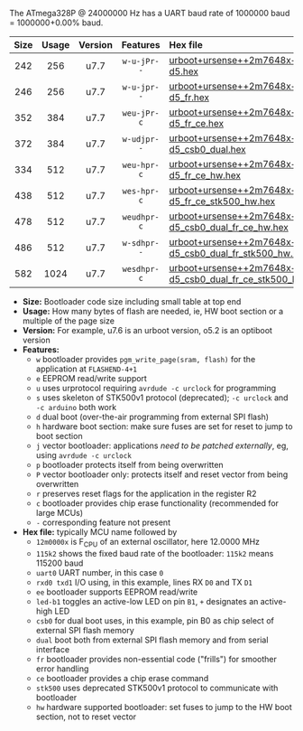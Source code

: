 The ATmega328P @ 24000000 Hz has a UART baud rate of 1000000 baud = 1000000+0.00% baud.

|Size|Usage|Version|Features|Hex file|
|:-:|:-:|:-:|:-:|:--|
|242|256|u7.7|`w-u-jPr--`|[urboot+ursense++2m7648x++115k2_uart0_rxd0_txd1_led-d5.hex](https://raw.githubusercontent.com/stefanrueger/urboot.hex/main/boards/ursense/external_oscillator/fcpu++2m7648_Hz/br++115k2_bps/urboot+ursense++2m7648x++115k2_uart0_rxd0_txd1_led-d5.hex)|
|246|256|u7.7|`w-u-jpr--`|[urboot+ursense++2m7648x++115k2_uart0_rxd0_txd1_led-d5_fr.hex](https://raw.githubusercontent.com/stefanrueger/urboot.hex/main/boards/ursense/external_oscillator/fcpu++2m7648_Hz/br++115k2_bps/urboot+ursense++2m7648x++115k2_uart0_rxd0_txd1_led-d5_fr.hex)|
|352|384|u7.7|`weu-jPr-c`|[urboot+ursense++2m7648x++115k2_uart0_rxd0_txd1_ee_led-d5_fr_ce.hex](https://raw.githubusercontent.com/stefanrueger/urboot.hex/main/boards/ursense/external_oscillator/fcpu++2m7648_Hz/br++115k2_bps/urboot+ursense++2m7648x++115k2_uart0_rxd0_txd1_ee_led-d5_fr_ce.hex)|
|372|384|u7.7|`w-udjpr--`|[urboot+ursense++2m7648x++115k2_uart0_rxd0_txd1_led-d5_csb0_dual.hex](https://raw.githubusercontent.com/stefanrueger/urboot.hex/main/boards/ursense/external_oscillator/fcpu++2m7648_Hz/br++115k2_bps/urboot+ursense++2m7648x++115k2_uart0_rxd0_txd1_led-d5_csb0_dual.hex)|
|334|512|u7.7|`weu-hpr-c`|[urboot+ursense++2m7648x++115k2_uart0_rxd0_txd1_ee_led-d5_fr_ce_hw.hex](https://raw.githubusercontent.com/stefanrueger/urboot.hex/main/boards/ursense/external_oscillator/fcpu++2m7648_Hz/br++115k2_bps/urboot+ursense++2m7648x++115k2_uart0_rxd0_txd1_ee_led-d5_fr_ce_hw.hex)|
|438|512|u7.7|`wes-hpr-c`|[urboot+ursense++2m7648x++115k2_uart0_rxd0_txd1_ee_led-d5_fr_ce_stk500_hw.hex](https://raw.githubusercontent.com/stefanrueger/urboot.hex/main/boards/ursense/external_oscillator/fcpu++2m7648_Hz/br++115k2_bps/urboot+ursense++2m7648x++115k2_uart0_rxd0_txd1_ee_led-d5_fr_ce_stk500_hw.hex)|
|478|512|u7.7|`weudhpr-c`|[urboot+ursense++2m7648x++115k2_uart0_rxd0_txd1_ee_led-d5_csb0_dual_fr_ce_hw.hex](https://raw.githubusercontent.com/stefanrueger/urboot.hex/main/boards/ursense/external_oscillator/fcpu++2m7648_Hz/br++115k2_bps/urboot+ursense++2m7648x++115k2_uart0_rxd0_txd1_ee_led-d5_csb0_dual_fr_ce_hw.hex)|
|486|512|u7.7|`w-sdhpr--`|[urboot+ursense++2m7648x++115k2_uart0_rxd0_txd1_led-d5_csb0_dual_fr_stk500_hw.hex](https://raw.githubusercontent.com/stefanrueger/urboot.hex/main/boards/ursense/external_oscillator/fcpu++2m7648_Hz/br++115k2_bps/urboot+ursense++2m7648x++115k2_uart0_rxd0_txd1_led-d5_csb0_dual_fr_stk500_hw.hex)|
|582|1024|u7.7|`wesdhpr-c`|[urboot+ursense++2m7648x++115k2_uart0_rxd0_txd1_ee_led-d5_csb0_dual_fr_ce_stk500_hw.hex](https://raw.githubusercontent.com/stefanrueger/urboot.hex/main/boards/ursense/external_oscillator/fcpu++2m7648_Hz/br++115k2_bps/urboot+ursense++2m7648x++115k2_uart0_rxd0_txd1_ee_led-d5_csb0_dual_fr_ce_stk500_hw.hex)|

- **Size:** Bootloader code size including small table at top end
- **Usage:** How many bytes of flash are needed, ie, HW boot section or a multiple of the page size
- **Version:** For example, u7.6 is an urboot version, o5.2 is an optiboot version
- **Features:**
  + `w` bootloader provides `pgm_write_page(sram, flash)` for the application at `FLASHEND-4+1`
  + `e` EEPROM read/write support
  + `u` uses urprotocol requiring `avrdude -c urclock` for programming
  + `s` uses skeleton of STK500v1 protocol (deprecated); `-c urclock` and `-c arduino` both work
  + `d` dual boot (over-the-air programming from external SPI flash)
  + `h` hardware boot section: make sure fuses are set for reset to jump to boot section
  + `j` vector bootloader: applications *need to be patched externally*, eg, using `avrdude -c urclock`
  + `p` bootloader protects itself from being overwritten
  + `P` vector bootloader only: protects itself and reset vector from being overwritten
  + `r` preserves reset flags for the application in the register R2
  + `c` bootloader provides chip erase functionality (recommended for large MCUs)
  + `-` corresponding feature not present
- **Hex file:** typically MCU name followed by
  + `12m0000x` is F<sub>CPU</sub> of an external oscillator, here 12.0000 MHz
  + `115k2` shows the fixed baud rate of the bootloader: `115k2` means 115200 baud
  + `uart0` UART number, in this case `0`
  + `rxd0 txd1` I/O using, in this example, lines RX `D0` and TX `D1`
  + `ee` bootloader supports EEPROM read/write
  + `led-b1` toggles an active-low LED on pin `B1`, `+` designates an active-high LED
  + `csb0` for dual boot uses, in this example, pin B0 as chip select of external SPI flash memory
  + `dual` boot both from external SPI flash memory and from serial interface
  + `fr` bootloader provides non-essential code ("frills") for smoother error handling
  + `ce` bootloader provides a chip erase command
  + `stk500` uses deprecated STK500v1 protocol to communicate with bootloader
  + `hw` hardware supported bootloader: set fuses to jump to the HW boot section, not to reset vector
